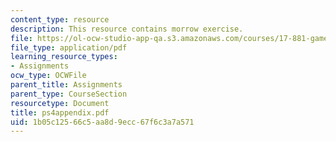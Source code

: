 ```yaml
---
content_type: resource
description: This resource contains morrow exercise.
file: https://ol-ocw-studio-app-qa.s3.amazonaws.com/courses/17-881-game-theory-and-political-theory-fall-2004/1b05c12566c5aa8d9ecc67f6c3a7a571_ps4appendix.pdf
file_type: application/pdf
learning_resource_types:
- Assignments
ocw_type: OCWFile
parent_title: Assignments
parent_type: CourseSection
resourcetype: Document
title: ps4appendix.pdf
uid: 1b05c125-66c5-aa8d-9ecc-67f6c3a7a571
---
```

